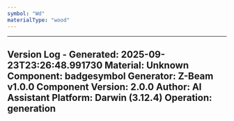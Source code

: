 ```yaml
---
symbol: "Wd"
materialType: "wood"
---
```


---
Version Log - Generated: 2025-09-23T23:26:48.991730
Material: Unknown
Component: badgesymbol
Generator: Z-Beam v1.0.0
Component Version: 2.0.0
Author: AI Assistant
Platform: Darwin (3.12.4)
Operation: generation
---